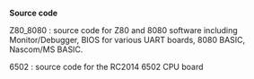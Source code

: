 <b>Source code</b>
<p>
Z80_8080 : source code for Z80 and 8080 software including Monitor/Debugger, BIOS for various UART boards, 8080 BASIC, Nascom/MS BASIC.
<p>
6502 : source code for the RC2014 6502 CPU board
<p>
